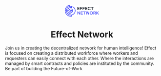 <p align="center"><img src="logo.svg" width="112px"></p>

<h1 align="center">Effect Network</h1>

Join us in creating the decentralized network for human intelligence! Effect is focused on creating a distributed workforce where workers and requesters can easily connect with each other. Where the interactions are managed by smart contracts and policies are instituted by the community. Be part of building the Future-of-Work
